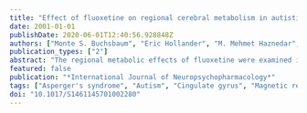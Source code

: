 ```yaml
---
title: "Effect of fluoxetine on regional cerebral metabolism in autistic spectrum disorders: A pilot study"
date: 2001-01-01
publishDate: 2020-06-01T12:40:56.928848Z
authors: ["Monte S. Buchsbaum", "Eric Hollander", "M. Mehmet Haznedar", "Cheuk Tang", "Jacqueline Spiegel-Cohen", "Tse Chung Wei", "Andrea Solimando", "Bradley R. Buchsbaum", "Diana Robins", "Carol Bienstock", "Charles Cartwright", "Serge Mosovich"]
publication_types: ["2"]
abstract: "The regional metabolic effects of fluoxetine were examined in patients with autism spectrum disorders. Six adult patients with DSM-IV and Autism Diagnostic Interview (ADI) diagnoses of autism (n = 5) and Asperger's syndrome (n = 1), entered a 16-wk placebo-controlled cross-over trial of fluoxetine. The patients received (18)F-deoxyglucose positron emission tomography with co-registered magnetic resonance imaging at baseline and at the end of the period of fluoxetine administration. After treatment, the patients showed significant improvement on the scores of the Yale--Brown Obsessive--Compulsive Scale -- Obsessions subscale and the Hamilton Anxiety Scale; Clinical Global Impressions -- Autism scores showed 3 of the patients much improved and 3 unchanged. Relative metabolic rates were significantly higher in the right frontal lobe following fluoxetine, especially in the anterior cingulate gyrus and the orbitofrontal cortex. Patients with higher metabolic rates in the medial frontal region and anterior cingulate when unmedicated were more likely to respond favourably to fluoxetine. These results are consistent with those in depression indicating that higher cingulate gyrus metabolic rates at baseline predict SRI response."
featured: false
publication: "*International Journal of Neuropsychopharmacology*"
tags: ["Asperger's syndrome", "Autism", "Cingulate gyrus", "Magnetic resonance imaging", "Orbitofrontal cortex", "Positron emission tomography", "Selective serotonin reuptake inhibitor"]
doi: "10.1017/S1461145701002280"
---
```


